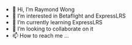 - 👋 Hi, I’m Raymond Wong
- 👀 I’m interested in Betaflight and ExpressLRS
- 🌱 I’m currently learning ExpressLRS 
- 💞️ I’m looking to collaborate on it
- 📫 How to reach me ...

<!---
Raymond91237784/Raymond91237784 is a ✨ special ✨ repository because its `README.md` (this file) appears on your GitHub profile.
You can click the Preview link to take a look at your changes.
--->
